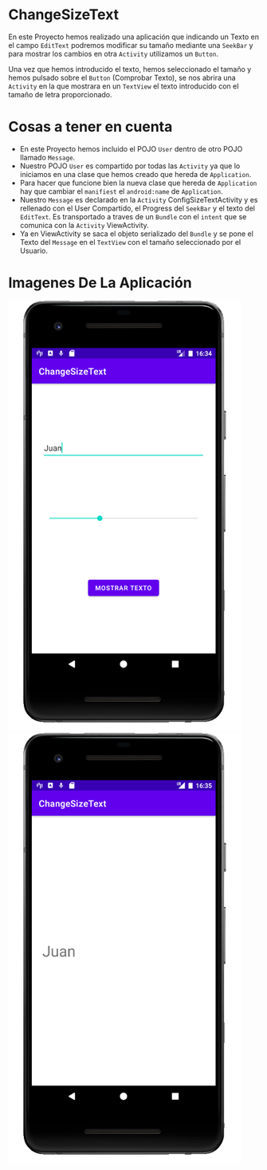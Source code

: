 # ChangeSizeText 
En este Proyecto hemos realizado una aplicación que indicando un Texto en el campo `EditText` podremos modificar su tamaño mediante una `SeekBar` y para mostrar los cambios en otra `Activity` utilizamos un `Button`.

Una  vez que hemos introducido el texto, hemos seleccionado el tamaño y hemos pulsado sobre el `Button` (Comprobar Texto), se nos abrira una `Activity` en la que mostrara en un `TextView` el texto introducido con el tamaño de letra proporcionado.

# Cosas a tener en cuenta
* En este Proyecto hemos incluido el POJO `User` dentro de otro POJO llamado `Message`.
* Nuestro POJO `User` es compartido por todas las `Activity` ya que lo iniciamos en una clase que hemos creado que hereda de `Application`.
* Para hacer que funcione bien la nueva clase que hereda de `Application` hay que cambiar el `manifiest` el `android:name` de `Application`.
* Nuestro `Message` es declarado en la `Activity` ConfigSizeTextActivity y es rellenado con el User Compartido, el Progress del `SeekBar` y el texto del `EditText`. Es transportado a traves de un `Bundle` con el `intent` que se comunica con la `Activity` ViewActivity.
* Ya en ViewActivity se saca el objeto serializado del `Bundle` y se pone el Texto del `Message` en el `TextView` con el tamaño seleccionado por el Usuario.    

# Imagenes De La Aplicación

![Imagen de la primera <code>Activity</code>:](img/Activity1.png)
![Imagen de la segunda <code>Activity</code>:](img/Activity2.png)

